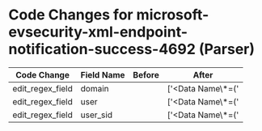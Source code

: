 # Code Changes for microsoft-evsecurity-xml-endpoint-notification-success-4692 (Parser)

| Code Change | Field Name | Before | After |
|-------------|------------|--------|-------|
| edit_regex_field | domain |  | ['<Data Name\\*=(\'|")SubjectDomainName(\'|")>({domain}[^<]+)<\/Data>'] |
| edit_regex_field | user |  | ['<Data Name\\*=(\'|")SubjectUserName(\'|")>({user}[\w\.\-\!\#\^\~]{1,40}\$?)<\/Data>'] |
| edit_regex_field | user_sid |  | ['<Data Name\\*=(\'|")SubjectUserSid(\'|")>({user_sid}[^<]+)<\/Data>'] |